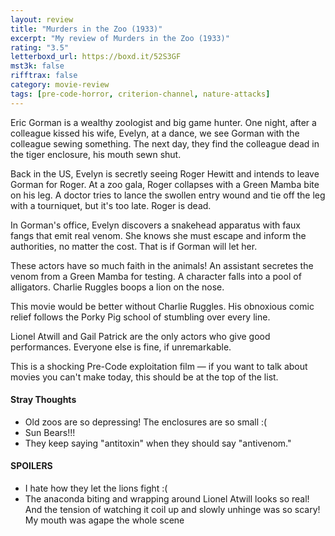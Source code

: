 ```yaml
---
layout: review
title: "Murders in the Zoo (1933)"
excerpt: "My review of Murders in the Zoo (1933)"
rating: "3.5"
letterboxd_url: https://boxd.it/52S3GF
mst3k: false
rifftrax: false
category: movie-review
tags: [pre-code-horror, criterion-channel, nature-attacks]
---
```


Eric Gorman is a wealthy zoologist and big game hunter. One night, after a colleague kissed his wife, Evelyn, at a dance, we see Gorman with the colleague sewing something. The next day, they find the colleague dead in the tiger enclosure, his mouth sewn shut.

Back in the US, Evelyn is secretly seeing Roger Hewitt and intends to leave Gorman for Roger. At a zoo gala, Roger collapses with a Green Mamba bite on his leg. A doctor tries to lance the swollen entry wound and tie off the leg with a tourniquet, but it's too late. Roger is dead.

In Gorman's office, Evelyn discovers a snakehead apparatus with faux fangs that emit real venom. She knows she must escape and inform the authorities, no matter the cost. That is if Gorman will let her.

These actors have so much faith in the animals! An assistant secretes the venom from a Green Mamba for testing. A character falls into a pool of alligators. Charlie Ruggles boops a lion on the nose.

This movie would be better without Charlie Ruggles. His obnoxious comic relief follows the Porky Pig school of stumbling over every line.

Lionel Atwill and Gail Patrick are the only actors who give good performances. Everyone else is fine, if unremarkable.

This is a shocking Pre-Code exploitation film — if you want to talk about movies you can't make today, this should be at the top of the list.

#### Stray Thoughts

- Old zoos are so depressing! The enclosures are so small :(
- Sun Bears!!!
- They keep saying "antitoxin" when they should say "antivenom."

#### SPOILERS

- I hate how they let the lions fight :(
- The anaconda biting and wrapping around Lionel Atwill looks so real! And the tension of watching it coil up and slowly unhinge was so scary! My mouth was agape the whole scene
